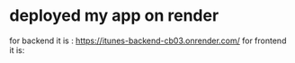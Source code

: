 # deployed my app on render
for backend it is : https://itunes-backend-cb03.onrender.com/
for frontend it is: 
